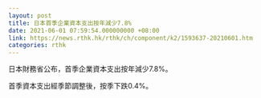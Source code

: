 ```yaml
---
layout: post
title: 日本首季企業資本支出按年減少7.8%
date: 2021-06-01 07:59:54.000000000 +08:00
link: https://news.rthk.hk/rthk/ch/component/k2/1593637-20210601.htm
categories: rthk
---
```


日本財務省公布，首季企業資本支出按年減少7.8%。

首季資本支出經季節調整後，按季下跌0.4%。
